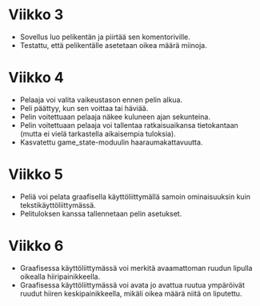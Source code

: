Viikko 3
========

- Sovellus luo pelikentän ja piirtää sen komentoriville.
- Testattu, että pelikentälle asetetaan oikea määrä miinoja.

Viikko 4
========

- Pelaaja voi valita vaikeustason ennen pelin alkua.
- Peli päättyy, kun sen voittaa tai häviää.
- Pelin voitettuaan pelaaja näkee kuluneen ajan sekunteina.
- Pelin voitettuaan pelaaja voi tallentaa ratkaisuaikansa tietokantaan
  (mutta ei vielä tarkastella aikaisempia tuloksia).
- Kasvatettu game\_state-moduulin haaraumakattavuutta.

Viikko 5
========

- Peliä voi pelata graafisella käyttöliittymällä samoin ominaisuuksin kuin tekstikäyttöliittymässä.
- Pelituloksen kanssa tallennetaan pelin asetukset.

Viikko 6
========

- Graafisessa käyttöliittymässä voi merkitä avaamattoman ruudun lipulla oikealla hiiripainikkeella.
- Graafisessa käyttöliittymässä voi avata jo avattua ruutua ympäröivät ruudut hiiren
  keskipainikkeella, mikäli oikea määrä niitä on liputettu.
